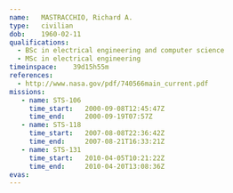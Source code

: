 ```yaml
---
name:	MASTRACCHIO, Richard A.
type:	civilian
dob:	1960-02-11
qualifications:
  - BSc in electrical engineering and computer science
  - MSc in electrical engineering
timeinspace:	39d15h55m
references:
  - http://www.nasa.gov/pdf/740566main_current.pdf
missions:
   - name: STS-106
     time_start:   2000-09-08T12:45:47Z
     time_end:     2000-09-19T07:57Z
   - name: STS-118
     time_start:   2007-08-08T22:36:42Z
     time_end:     2007-08-21T16:33:21Z
   - name: STS-131
     time_start:   2010-04-05T10:21:22Z
     time_end:     2010-04-20T13:08:36Z
evas:
---
```

